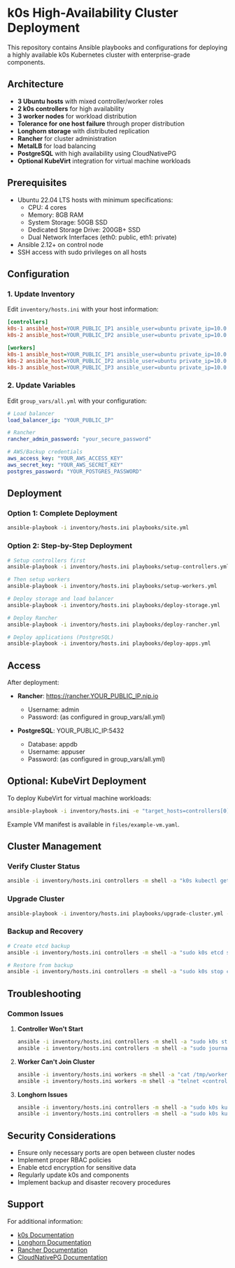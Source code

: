 # k0s High-Availability Cluster Deployment

This repository contains Ansible playbooks and configurations for deploying a highly available k0s Kubernetes cluster with enterprise-grade components.

## Architecture

- **3 Ubuntu hosts** with mixed controller/worker roles
- **2 k0s controllers** for high availability
- **3 worker nodes** for workload distribution
- **Tolerance for one host failure** through proper distribution
- **Longhorn storage** with distributed replication
- **Rancher** for cluster administration
- **MetalLB** for load balancing
- **PostgreSQL** with high availability using CloudNativePG
- **Optional KubeVirt** integration for virtual machine workloads

## Prerequisites

- Ubuntu 22.04 LTS hosts with minimum specifications:
  - CPU: 4 cores
  - Memory: 8GB RAM
  - System Storage: 50GB SSD
  - Dedicated Storage Drive: 200GB+ SSD
  - Dual Network Interfaces (eth0: public, eth1: private)
- Ansible 2.12+ on control node
- SSH access with sudo privileges on all hosts

## Configuration

### 1. Update Inventory

Edit `inventory/hosts.ini` with your host information:

```ini
[controllers]
k0s-1 ansible_host=YOUR_PUBLIC_IP1 ansible_user=ubuntu private_ip=10.0.0.10 storage_device=/dev/sdb
k0s-2 ansible_host=YOUR_PUBLIC_IP2 ansible_user=ubuntu private_ip=10.0.0.11 storage_device=/dev/sdb

[workers]
k0s-1 ansible_host=YOUR_PUBLIC_IP1 ansible_user=ubuntu private_ip=10.0.0.10 storage_device=/dev/sdb
k0s-2 ansible_host=YOUR_PUBLIC_IP2 ansible_user=ubuntu private_ip=10.0.0.11 storage_device=/dev/sdb
k0s-3 ansible_host=YOUR_PUBLIC_IP3 ansible_user=ubuntu private_ip=10.0.0.12 storage_device=/dev/sdb
```

### 2. Update Variables

Edit `group_vars/all.yml` with your configuration:

```yaml
# Load balancer
load_balancer_ip: "YOUR_PUBLIC_IP"

# Rancher
rancher_admin_password: "your_secure_password"

# AWS/Backup credentials
aws_access_key: "YOUR_AWS_ACCESS_KEY"
aws_secret_key: "YOUR_AWS_SECRET_KEY"
postgres_password: "YOUR_POSTGRES_PASSWORD"
```

## Deployment

### Option 1: Complete Deployment

```bash
ansible-playbook -i inventory/hosts.ini playbooks/site.yml
```

### Option 2: Step-by-Step Deployment

```bash
# Setup controllers first
ansible-playbook -i inventory/hosts.ini playbooks/setup-controllers.yml

# Then setup workers
ansible-playbook -i inventory/hosts.ini playbooks/setup-workers.yml

# Deploy storage and load balancer
ansible-playbook -i inventory/hosts.ini playbooks/deploy-storage.yml

# Deploy Rancher
ansible-playbook -i inventory/hosts.ini playbooks/deploy-rancher.yml

# Deploy applications (PostgreSQL)
ansible-playbook -i inventory/hosts.ini playbooks/deploy-apps.yml
```

## Access

After deployment:

- **Rancher**: https://rancher.YOUR_PUBLIC_IP.nip.io
  - Username: admin
  - Password: (as configured in group_vars/all.yml)

- **PostgreSQL**: YOUR_PUBLIC_IP:5432
  - Database: appdb
  - Username: appuser
  - Password: (as configured in group_vars/all.yml)

## Optional: KubeVirt Deployment

To deploy KubeVirt for virtual machine workloads:

```bash
ansible-playbook -i inventory/hosts.ini -e "target_hosts=controllers[0]" roles/kubevirt/tasks/main.yml
```

Example VM manifest is available in `files/example-vm.yaml`.

## Cluster Management

### Verify Cluster Status

```bash
ansible -i inventory/hosts.ini controllers -m shell -a "k0s kubectl get nodes"
```

### Upgrade Cluster

```bash
ansible-playbook -i inventory/hosts.ini playbooks/upgrade-cluster.yml -e "k0s_new_version=v1.27.4+k0s.0"
```

### Backup and Recovery

```bash
# Create etcd backup
ansible -i inventory/hosts.ini controllers -m shell -a "sudo k0s etcd snapshot save /backup/etcd-$(date +%Y%m%d-%H%M%S).db"

# Restore from backup
ansible -i inventory/hosts.ini controllers -m shell -a "sudo k0s stop controller && sudo k0s etcd snapshot restore /backup/etcd-backup.db && sudo k0s start controller"
```

## Troubleshooting

### Common Issues

1. **Controller Won't Start**
   ```bash
   ansible -i inventory/hosts.ini controllers -m shell -a "sudo k0s status"
   ansible -i inventory/hosts.ini controllers -m shell -a "sudo journalctl -u k0scontroller -f"
   ```

2. **Worker Can't Join Cluster**
   ```bash
   ansible -i inventory/hosts.ini workers -m shell -a "cat /tmp/worker-token"
   ansible -i inventory/hosts.ini workers -m shell -a "telnet <controller-ip> 6443"
   ```

3. **Longhorn Issues**
   ```bash
   ansible -i inventory/hosts.ini controllers -m shell -a "sudo k0s kubectl get pods -n longhorn-system"
   ansible -i inventory/hosts.ini controllers -m shell -a "sudo k0s kubectl get storageclass"
   ```

## Security Considerations

- Ensure only necessary ports are open between cluster nodes
- Implement proper RBAC policies
- Enable etcd encryption for sensitive data
- Regularly update k0s and components
- Implement backup and disaster recovery procedures

## Support

For additional information:
- [k0s Documentation](https://docs.k0sproject.io/)
- [Longhorn Documentation](https://longhorn.io/docs/)
- [Rancher Documentation](https://rancher.com/docs/)
- [CloudNativePG Documentation](https://cloudnative-pg.io/documentation/)
